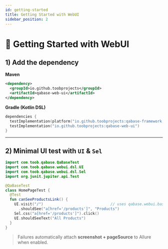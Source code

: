 ```yaml
---
id: getting-started
title: Getting Started with WebUI
sidebar_position: 2
---
```


# 🚀 Getting Started with WebUI

## 1) Add the dependency

**Maven**
```xml
<dependency>
  <groupId>io.github.toobprojects</groupId>
  <artifactId>qabase-web-ui</artifactId>
</dependency>
```

**Gradle (Kotlin DSL)**
```kotlin
dependencies {
  testImplementation(platform("io.github.toobprojects:qabase-framework:1.4.1"))
  testImplementation("io.github.toobprojects:qabase-web-ui")
}
```

---

## 2) Minimal UI test with `UI` & `Sel`

```kotlin
import com.toob.qabase.QaBaseTest
import com.toob.qabase.webui.dsl.UI
import com.toob.qabase.webui.dsl.Sel
import org.junit.jupiter.api.Test

@QaBaseTest
class HomePageTest {
  @Test
  fun canSeeProductsLink() {
    UI.visit("/")                              // uses qabase.webui.baseUrl
      .shouldSee("a[href='/products']", "Products")
    Sel.css("a[href='/products']").click()
    UI.shouldSeeText("All Products")
  }
}
```

> Failures automatically attach **screenshot + pageSource** to Allure when enabled.
